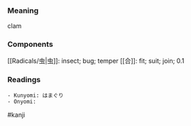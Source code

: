 ### Meaning

clam

### Components

[[Radicals/虫|虫]]: insect; bug; temper [[合]]: fit; suit; join; 0.1

### Readings

```
- Kunyomi: はまぐり
- Onyomi: 
```

#kanji